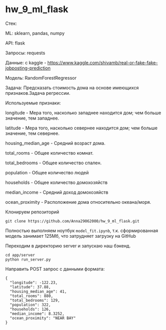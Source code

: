 # hw_9_ml_flask

Стек:

ML: sklearn, pandas, numpy

API: flask 

Запросы: requests

Данные: с kaggle - https://www.kaggle.com/shivamb/real-or-fake-fake-jobposting-prediction

Модель: RandomForestRegressor

Задача: Предсказать стоимость дома на основе имеющихся признаков.Задача регрессии.


Используемые признаки:

longitude - Мера того, насколько западнее находится дом; чем больше значение, тем западнее.

latitude - Мера того, насколько севернее находится дом; чем больше значение, тем севернее.

housing_median_age - Средний возраст дома.

total_rooms - Общее количество комнат.

total_bedrooms - Общее количество спален.

population -  Общее количество людей

households - Общее количество домохозяйств

median_income - Средний доход домохозяйств

ocean_proximity - Расположение дома относительно океана/моря.


Клонируем репозиторий

```
git clone https://github.com/Anna29062000/hw_9_ml_flask.git
```

Полностью выполняем ноутбук `model_fit.ipynb`, т.к. сформированная модель занимает 125Мб, что затрудняет загрузку на  GitHub

Переходим в директорию server и запускаю наш бэкенд.

```
cd app/server
python run_server.py
```

Направить POST запрос с данными формата:

```
{
  "longitude": -122.23,
  "latitude": 37.88,
  "housing_median_age": 41,
  "total_rooms": 880,
  "total_bedrooms": 129,
  "population": 322,
  "households": 126,
  "median_income": 8.3252,
  "ocean_proximity": "NEAR BAY"
}
```

